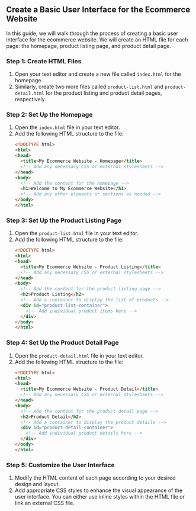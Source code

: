 
## Create a Basic User Interface for the Ecommerce Website

In this guide, we will walk through the process of creating a basic user interface for the ecommerce website. We will create an HTML file for each page: the homepage, product listing page, and product detail page.

### Step 1: Create HTML Files

1. Open your text editor and create a new file called `index.html` for the homepage.
2. Similarly, create two more files called `product-list.html` and `product-detail.html` for the product listing and product detail pages, respectively.

### Step 2: Set Up the Homepage

1. Open the `index.html` file in your text editor.
2. Add the following HTML structure to the file:
   ```html
   <!DOCTYPE html>
   <html>
   <head>
     <title>My Ecommerce Website - Homepage</title>
     <!-- Add any necessary CSS or external stylesheets -->
   </head>
   <body>
     <!-- Add the content for the homepage -->
     <h1>Welcome to My Ecommerce Website</h1>
     <!-- Add any other elements or sections as needed -->
   </body>
   </html>
   ```

### Step 3: Set Up the Product Listing Page

1. Open the `product-list.html` file in your text editor.
2. Add the following HTML structure to the file:
   ```html
   <!DOCTYPE html>
   <html>
   <head>
     <title>My Ecommerce Website - Product Listing</title>
     <!-- Add any necessary CSS or external stylesheets -->
   </head>
   <body>
     <!-- Add the content for the product listing page -->
     <h2>Product Listing</h2>
     <!-- Add a container to display the list of products -->
     <div id="product-list-container">
       <!-- Add individual product items here -->
     </div>
   </body>
   </html>
   ```

### Step 4: Set Up the Product Detail Page

1. Open the `product-detail.html` file in your text editor.
2. Add the following HTML structure to the file:
   ```html
   <!DOCTYPE html>
   <html>
   <head>
     <title>My Ecommerce Website - Product Detail</title>
     <!-- Add any necessary CSS or external stylesheets -->
   </head>
   <body>
     <!-- Add the content for the product detail page -->
     <h2>Product Detail</h2>
     <!-- Add a container to display the product details -->
     <div id="product-detail-container">
       <!-- Add individual product details here -->
     </div>
   </body>
   </html>
   ```

### Step 5: Customize the User Interface

1. Modify the HTML content of each page according to your desired design and layout.
2. Add appropriate CSS styles to enhance the visual appearance of the user interface. You can either use inline styles within the HTML file or link an external CSS file.

